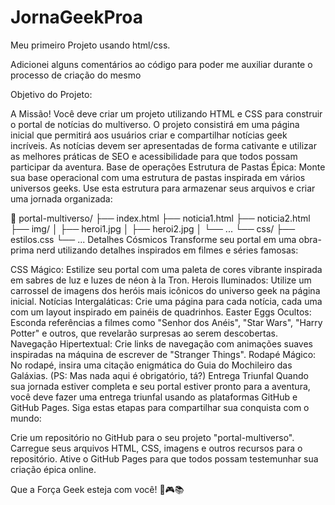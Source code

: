 # JornaGeekProa

Meu primeiro Projeto usando html/css. 

Adicionei alguns comentários ao código para poder me auxiliar durante o processo de criação do mesmo  


Objetivo do Projeto:

A Missão! 
Você deve criar um projeto utilizando HTML e CSS para construir o portal de notícias do multiverso. O projeto consistirá em uma página inicial que permitirá aos usuários criar e compartilhar notícias geek incríveis. As notícias devem ser apresentadas de forma cativante e utilizar as melhores práticas de SEO e acessibilidade para que todos possam participar da aventura.
Base de operações
Estrutura de Pastas Épica: Monte sua base operacional com uma estrutura de pastas inspirada em vários universos geeks. Use esta estrutura para armazenar seus arquivos e criar uma jornada organizada:

🌌 portal-multiverso/
  ├── index.html
  ├── noticia1.html
  ├── noticia2.html
  ├── img/
  │    ├── heroi1.jpg
  │    ├── heroi2.jpg
  │    └── ...
  └── css/
       ├── estilos.css
       └── ...
Detalhes Cósmicos
Transforme seu portal em uma obra-prima nerd utilizando detalhes inspirados em filmes e séries famosas:

CSS Mágico: Estilize seu portal com uma paleta de cores vibrante inspirada em sabres de luz e luzes de néon à la Tron.
Herois Iluminados: Utilize um carrossel de imagens dos heróis mais icônicos do universo geek na página inicial.
Notícias Intergaláticas: Crie uma página para cada notícia, cada uma com um layout inspirado em painéis de quadrinhos.
Easter Eggs Ocultos: Esconda referências a filmes como "Senhor dos Anéis", "Star Wars", "Harry Potter" e outros, que revelarão surpresas ao serem descobertas.
Navegação Hipertextual: Crie links de navegação com animações suaves inspiradas na máquina de escrever de "Stranger Things".
Rodapé Mágico: No rodapé, insira uma citação enigmática do Guia do Mochileiro das Galáxias.
(PS: Mas nada aqui é obrigatório, tá?)
Entrega Triunfal
Quando sua jornada estiver completa e seu portal estiver pronto para a aventura, você deve fazer uma entrega triunfal usando as plataformas GitHub e GitHub Pages. Siga estas etapas para compartilhar sua conquista com o mundo:

Crie um repositório no GitHub para o seu projeto "portal-multiverso".
Carregue seus arquivos HTML, CSS, imagens e outros recursos para o repositório.
Ative o GitHub Pages para que todos possam testemunhar sua criação épica online.

Que a Força Geek esteja com você! 🚀🎮📚
